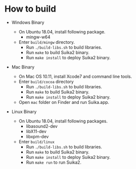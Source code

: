 How to build
============

* Windows Binary
    * On Ubuntu 18.04, install following package.
	    * mingw-w64
    * Enter `build/mingw` directory.
        * Run `./build-libs.sh` to build libraries.
        * Run `make` to build Suika2 binary.
        * Run `make install` to deploy Suika2 binary.

* Mac Binary
    * On Mac OS 10.11, install Xcode7 and command line tools.
    * Enter `build/cocoa` directory
        * Run `./build-libs.sh` to build libraries.
        * Run `make` to build Suika2 binary.
        * Run `make install` to deploy Suika2 binary.
    * Open `mac` folder on Finder and run Suika.app.

* Linux Binary
    * On Ubuntu 18.04, install following packages.
        * libasound2-dev
        * libX11-dev
        * libxpm-dev
    * Enter `build/linux`
        * Run `./build-libs.sh` to build libraries.
        * Run `make` to build Suika2 binary.
        * Run `make install` to deploy Suika2 binary.
        * Run `make run` to run Suika2.
